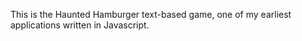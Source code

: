 This is the Haunted Hamburger text-based game, one of my earliest applications written in Javascript. 
